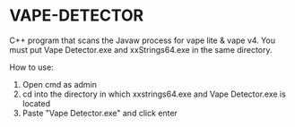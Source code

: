 # VAPE-DETECTOR
C++ program that scans the Javaw process for vape lite &amp; vape v4. You must put Vape Detector.exe and xxStrings64.exe in the same directory. 


How to use:
1. Open cmd as admin
2. cd into the directory in which xxstrings64.exe and Vape Detector.exe is located
3. Paste "Vape Detector.exe" and click enter

